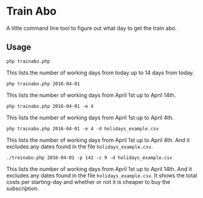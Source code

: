 Train Abo
=========

A little command line tool to figure out what day to get the train abo.


Usage
-----

```
php trainabo.php
```

This lists the number of working days from today up to 14 days from today.

```
php trainabo.php 2016-04-01
```

This lists the number of working days from April 1st up to April 14th.

```
php trainabo.php 2016-04-01 -e 4
```

This lists the number of working days from April 1st up to April 4th.

```
php trainabo.php 2016-04-01 -e 4 -d holidays_example.csv
```

This lists the number of working days from April 1st up to April 4th.
And it excludes any dates found in the file `holidays_example.csv`.

```
./treinabo.php 2016-04-01 -p 142 -c 9 -d holidays_example.csv
```

This lists the number of working days from April 1st up to April 14th.
And it excludes any dates found in the file `holidays_example.csv`.
It shows the total costs per starting-day and whether or not it is cheaper
to buy the subscription.
